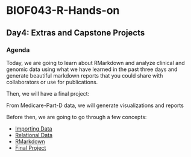# BIOF043-R-Hands-on
## Day4: Extras and Capstone Projects

### Agenda
Today, we are going to learn about RMarkdown and analyze clinical and genomic 
data using what we have learned in the past three days and generate beautiful 
markdown reports that you could share with collaborators or use for publications.

Then, we will have a final project:

From Medicare-Part-D data, we will generate visualizations and reports

Before then, we are going to go through a few concepts:

- [Importing Data](./import.md)
- [Relational Data](./relational.md)
- [RMarkdown](./RMarkdown.md)
- [Final Project](./Project.md)
